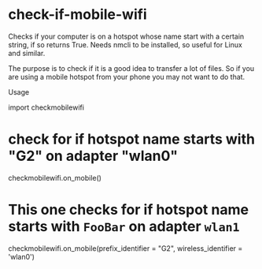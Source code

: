 # check-if-mobile-wifi
Checks if your computer is on a hotspot whose name start with a certain string, if so returns True. Needs nmcli to be installed, so useful for Linux and similar.

The purpose is to check if it is a good idea to transfer a lot of files. So if you are using a mobile hotspot from your phone you may not want to do that.

Usage

import checkmobilewifi

# check for if hotspot name starts with "G2" on adapter "wlan0"
checkmobilewifi.on_mobile() 

# This one checks for if hotspot name starts with ```FooBar``` on adapter ```wlan1```
checkmobilewifi.on_mobile(prefix_identifier = "G2", wireless_identifier = 'wlan0')
